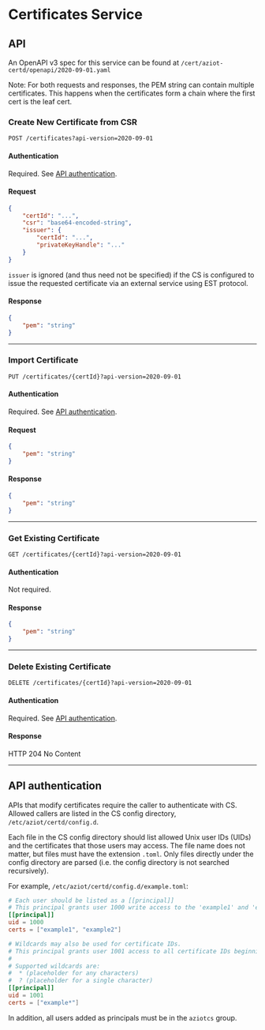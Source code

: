 # Certificates Service

## API

An OpenAPI v3 spec for this service can be found at `/cert/aziot-certd/openapi/2020-09-01.yaml`

Note: For both requests and responses, the PEM string can contain multiple certificates. This happens when the certificates form a chain where the first cert is the leaf cert.

### Create New Certificate from CSR

`POST /certificates?api-version=2020-09-01`

#### Authentication

Required. See [API authentication](#api-authentication).

#### Request

```json
{
    "certId": "...",
    "csr": "base64-encoded-string",
    "issuer": {
        "certId": "...",
        "privateKeyHandle": "..."
    }
}
```

`issuer` is ignored (and thus need not be specified) if the CS is configured to issue the requested certificate via an external service using EST protocol.

#### Response

```json
{
    "pem": "string"
}
```

---

### Import Certificate

`PUT /certificates/{certId}?api-version=2020-09-01`

#### Authentication

Required. See [API authentication](#api-authentication).

#### Request

```json
{
    "pem": "string"
}
```

#### Response

```json
{
    "pem": "string"
}
```

---

### Get Existing Certificate

`GET /certificates/{certId}?api-version=2020-09-01`

#### Authentication

Not required.

#### Response

```json
{
    "pem": "string"
}
```

---

### Delete Existing Certificate

`DELETE /certificates/{certId}?api-version=2020-09-01`

#### Authentication

Required. See [API authentication](#api-authentication).

#### Response

HTTP 204 No Content

---

## API authentication

APIs that modify certificates require the caller to authenticate with CS. Allowed callers are listed in the CS config directory, `/etc/aziot/certd/config.d`.

Each file in the CS config directory should list allowed Unix user IDs (UIDs) and the certificates that those users may access. The file name does not matter, but files must have the extension `.toml`. Only files directly under the config directory are parsed (i.e. the config directory is not searched recursively).

For example, `/etc/aziot/certd/config.d/example.toml`:
```toml
# Each user should be listed as a [[principal]]
# This principal grants user 1000 write access to the 'example1' and 'example2' certificates.
[[principal]]
uid = 1000
certs = ["example1", "example2"]

# Wildcards may also be used for certificate IDs.
# This principal grants user 1001 access to all certificate IDs beginning with 'example'.
#
# Supported wildcards are:
#  * (placeholder for any characters)
#  ? (placeholder for a single character)
[[principal]]
uid = 1001
certs = ["example*"]
```

In addition, all users added as principals must be in the `aziotcs` group.

